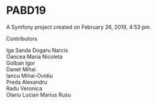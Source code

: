 PABD19
======

A Symfony project created on February 26, 2019, 4:53 pm.

Contributors

Iga Sanda
Dogaru Narcis  
Oancea Maria Nicoleta  
Golban Igor  
Danet Mihai  
Iancu Mihai-Ovidiu  
Preda Alexandru  
Radu Veronica  
Olariu Lucian
Marius Rusu

